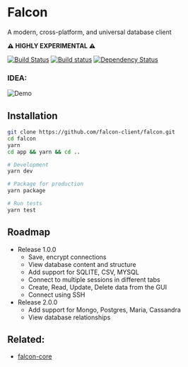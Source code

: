 Falcon
======
A modern, cross-platform, and universal database client

**⚠️ HIGHLY EXPERIMENTAL ⚠️**

[![Build Status](https://travis-ci.org/falcon-client/falcon.svg?branch=master&maxAge=2592)](https://travis-ci.org/falcon-client/falcon)
[![Build status](https://ci.appveyor.com/api/projects/status/lx2uenj9yosihd1q/branch/master?svg=true)](https://ci.appveyor.com/project/amilajack/falcon-fsmac/branch/master)
[![Dependency Status](https://img.shields.io/david/falcon-client/falcon.svg?maxAge=2592)](https://david-dm.org/falcon-client/falcon)

### IDEA:
![Demo](https://raw.githubusercontent.com/falcon-client/falcon/4b064b2f53016d6a4e4bed42576c6a8c514e1040/internals/img/falcon-preview.jpg)

## Installation
```bash
git clone https://github.com/falcon-client/falcon.git
cd falcon
yarn
cd app && yarn && cd ..

# Development
yarn dev

# Package for production
yarn package

# Run tests
yarn test
```

## Roadmap
* Release 1.0.0
  * Save, encrypt connections
  * View database content and structure
  * Add support for SQLITE, CSV, MYSQL
  * Connect to multiple sessions in different tabs
  * Create, Read, Update, Delete data from the GUI
  * Connect using SSH
* Release 2.0.0
  * Add support for Mongo, Postgres, Maria, Cassandra
  * View database relationships

## Related:
* [falcon-core](https://github.com/falcon-client/falcon-core)
